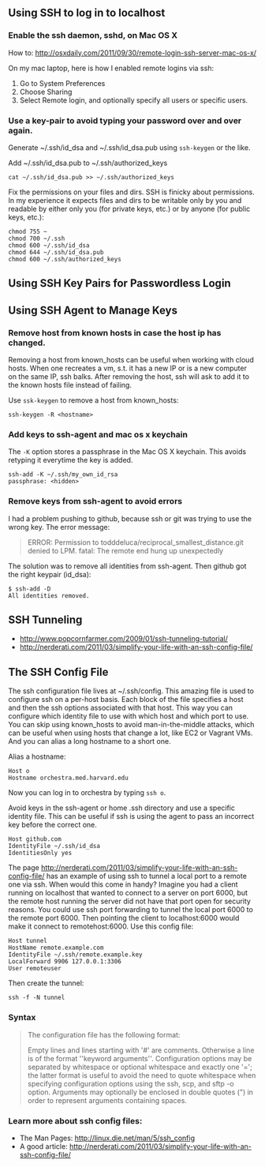 

## Using SSH to log in to localhost

### Enable the ssh daemon, sshd, on Mac OS X

How to:
http://osxdaily.com/2011/09/30/remote-login-ssh-server-mac-os-x/

On my mac laptop, here is how I enabled remote logins via ssh:

1. Go to System Preferences
2. Choose Sharing
3. Select Remote login, and optionally specify all users or specific users.


### Use a key-pair to avoid typing your password over and over again.

Generate ~/.ssh/id_dsa and ~/.ssh/id_dsa.pub using `ssh-keygen` or the like.

Add ~/.ssh/id_dsa.pub to ~/.ssh/authorized_keys

    cat ~/.ssh/id_dsa.pub >> ~/.ssh/authorized_keys

Fix the permissions on your files and dirs.  SSH is finicky about permissions.
In my experience it expects files and dirs to be writable only by you and
readable by either only you (for private keys, etc.) or by anyone (for public
keys, etc.):

    chmod 755 ~
    chmod 700 ~/.ssh
    chmod 600 ~/.ssh/id_dsa
    chmod 644 ~/.ssh/id_dsa.pub
    chmod 600 ~/.ssh/authorized_keys


## Using SSH Key Pairs for Passwordless Login


## Using SSH Agent to Manage Keys

### Remove host from known hosts in case the host ip has changed.  

Removing a host from known_hosts can be useful when working with cloud hosts.  When one recreates a vm, s.t. it has a new IP or is a new computer on the same IP, ssh balks.  After removing the host, ssh will ask to add it to the known hosts file instead of failing.

Use `ssk-keygen` to remove a host from known_hosts:

    ssh-keygen -R <hostname>

### Add keys to ssh-agent and mac os x keychain

The `-K` option stores a passphrase in the Mac OS X keychain.  This avoids retyping it everytime the key is added.

    ssh-add -K ~/.ssh/my_own_id_rsa
    passphrase: <hidden> 


### Remove keys from ssh-agent to avoid errors

I had a problem pushing to github, because ssh or git was trying to use the wrong key.  The error message:

> ERROR: Permission to todddeluca/reciprocal_smallest_distance.git denied to LPM.
> fatal: The remote end hung up unexpectedly

The solution was to remove all identities from ssh-agent. Then github got the right keypair (id_dsa):

    $ ssh-add -D
    All identities removed.


## SSH Tunneling

- http://www.popcornfarmer.com/2009/01/ssh-tunneling-tutorial/
- http://nerderati.com/2011/03/simplify-your-life-with-an-ssh-config-file/


## The SSH Config File

The ssh configuration file lives at ~/.ssh/config.  This amazing file is used
to configure ssh on a per-host basis.  Each block of the file specifies a host
and then the ssh options associated with that host.  This way you can configure
which identity file to use with which host and which port to use.  You can skip
using known_hosts to avoid man-in-the-middle attacks, which can be useful when
using hosts that change a lot, like EC2 or Vagrant VMs.   And you can alias a
long hostname to a short one.

Alias a hostname:

    Host o
    Hostname orchestra.med.harvard.edu

Now you can log in to orchestra by typing `ssh o`.

Avoid keys in the ssh-agent or home .ssh directory and use a specific identity
file.  This can be useful if ssh is using the agent to pass an incorrect key
before the correct one.

    Host github.com
    IdentityFile ~/.ssh/id_dsa
    IdentitiesOnly yes

The page
http://nerderati.com/2011/03/simplify-your-life-with-an-ssh-config-file/ has an
example of using ssh to tunnel a local port to a remote one via ssh.  When
would this come in handy?  Imagine you had a client running on localhost that 
wanted to connect to a server on port 6000, but the remote host running the
server did not have that port open for security reasons.  You could use ssh
port forwarding to tunnel the local port 6000 to the remote port 6000.  Then pointing the client to localhost:6000 would make it connect
to remotehost:6000.  Use this config file:

    Host tunnel
    HostName remote.example.com
    IdentityFile ~/.ssh/remote.example.key
    LocalForward 9906 127.0.0.1:3306
    User remoteuser

Then create the tunnel:

    ssh -f -N tunnel


### Syntax

> The configuration file has the following format:
> 
> Empty lines and lines starting with '#' are comments. Otherwise a line is of
> the format ''keyword arguments''. Configuration options may be separated by
> whitespace or optional whitespace and exactly one '='; the latter format is
> useful to avoid the need to quote whitespace when specifying configuration
> options using the ssh, scp, and sftp -o option. Arguments may optionally be
> enclosed in double quotes (") in order to represent arguments containing
> spaces.


### Learn more about ssh config files:

- The Man Pages: http://linux.die.net/man/5/ssh_config
- A good article: http://nerderati.com/2011/03/simplify-your-life-with-an-ssh-config-file/



